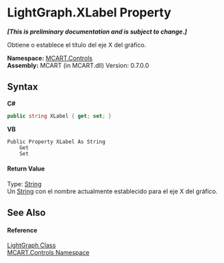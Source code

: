 # LightGraph.XLabel Property 
 _**\[This is preliminary documentation and is subject to change.\]**_

Obtiene o establece el título del eje X del gráfico.

**Namespace:**&nbsp;<a href="1c9d7a8e-81d4-838a-f87d-7379b253b6ce">MCART.Controls</a><br />**Assembly:**&nbsp;MCART (in MCART.dll) Version: 0.7.0.0

## Syntax

**C#**<br />
``` C#
public string XLabel { get; set; }
```

**VB**<br />
``` VB
Public Property XLabel As String
	Get
	Set
```


#### Return Value
Type: <a href="http://msdn2.microsoft.com/es-es/library/s1wwdcbf" target="_blank">String</a><br />Un <a href="http://msdn2.microsoft.com/es-es/library/s1wwdcbf" target="_blank">String</a> con el nombre actualmente establecido para el eje X del gráfico.

## See Also


#### Reference
<a href="f400f8f7-1065-2800-6141-c19ec74de27c">LightGraph Class</a><br /><a href="1c9d7a8e-81d4-838a-f87d-7379b253b6ce">MCART.Controls Namespace</a><br />
